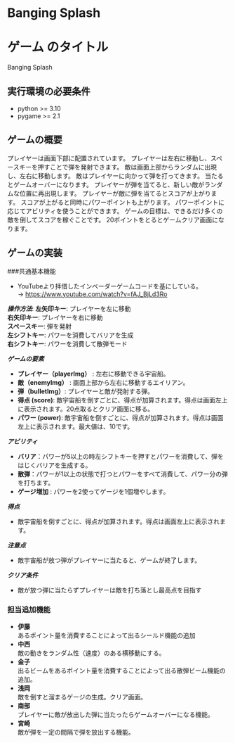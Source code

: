 # Banging Splash

# ゲーム のタイトル
Banging Splash


## 実行環境の必要条件
* python >= 3.10
* pygame >= 2.1

## ゲームの概要

プレイヤーは画面下部に配置されています。
プレイヤーは左右に移動し、スペースキーを押すことで弾を発射できます。
敵は画面上部からランダムに出現し、左右に移動します。
敵はプレイヤーに向かって弾を打ってきます。
当たるとゲームオーバーになります。
プレイヤーが弾を当てると、新しい敵がランダムな位置に再出現します。
プレイヤーが敵に弾を当てるとスコアが上がります。
スコアが上がると同時にパワーポイントも上がります。
パワーポイントに応じてアビリティを使うことができます。
ゲームの目標は、できるだけ多くの敵を倒してスコアを稼ぐことです。
20ポイントをとるとゲームクリア画面になります。

## ゲームの実装

###共通基本機能

* YouTubeより拝借したインベーダーゲームコードを基にしている。  
→ https://www.youtube.com/watch?v=fAJ_BjLd3Ro

***操作方法***:
**左矢印キー**: プレイヤーを左に移動  
**右矢印キー**: プレイヤーを右に移動  
**スペースキー**: 弾を発射  
**左シフトキー**: パワーを消費してバリアを生成  
**右シフトキー**: パワーを消費して散弾モード  

***ゲームの要素***
* **プレイヤー（playerImg）** : 左右に移動できる宇宙船。
* **敵（enemyImg）** : 画面上部から左右に移動するエイリアン。
* **弾（bulletImg）**: プレイヤーと敵が発射する弾。
* **得点 (score)**: 敵宇宙船を倒すごとに、得点が加算されます。得点は画面左上に表示されます。20点取るとクリア画面に移る。  
* **パワー (power)**: 敵宇宙船を倒すごとに、得点が加算されます。得点は画面左上に表示されます。最大値は、10です。
  
***アビリティ***  
* **バリア**：パワーが5以上の時左シフトキーを押すとパワーを消費して、弾をはじくバリアを生成する。
* **散弾**：パワーが1以上の状態で打つとパワーをすべて消費して、パワー分の弾を打ちます。
* **ゲージ増加** : パワーを2使ってゲージを1個増やします。

***得点***
* 敵宇宙船を倒すごとに、得点が加算されます。得点は画面左上に表示されます。

***注意点***
* 敵宇宙船が放つ弾がプレイヤーに当たると、ゲームが終了します。

***クリア条件***
* 敵が放つ弾に当たらずプレイヤーは敵を打ち落とし最高点を目指す

### 担当追加機能
* **伊藤**  
あるポイント量を消費することによって出るシールド機能の追加
* **中西**  
敵の動きをランダム性（速度）のある横移動にする。
* **金子**  
出るビームをあるポイント量を消費することによって出る散弾ビーム機能の追加。
* **浅岡**  
敵を倒すと溜まるゲージの生成。クリア画面。
* **南部**  
プレイヤーに敵が放出した弾に当たったらゲームオーバーになる機能。
* **宮崎**  
敵が弾を一定の間隔で弾を放出する機能。